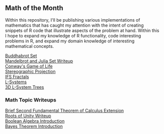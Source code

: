 ## Math of the Month
Within this repository, I'll be publishing various implementations of mathematics that has caught my attention with the intent of creating snippets of R code that illustrate aspects of the problem at hand. Within this I hope to expand my knowledge of R functionality, code interesting problems in R, and expand my domain knowledge of interesting mathematical concepts. 

<a href="Buddhabrot%20Set%20Writeup.html">Buddhabrot Set</a>
<br>
<a href="Mandelbrot_Julia_Writeup.html">Mandelbrot and Julia Set Writeup</a>
<br>
<a href="Conway's%20game%20of%20life.html">Conway's Game of Life</a>
<br>
<a href="Stereographic%20projection.html">Stereographic Projection</a>
<br>
<a href="IFS_Fractals.html">IFS Fractals</a>
<br>
<a href = "L-systems.html">L-Systems</a>
<br>
<a href = "3d_lsystem_trees.html">3D L-System Trees</a>
<br>
### Math Topic Writeups
<a href="Brief%20SFTC%20extension.html">Brief Second Fundamental Theorem of Calculus Extension</a>
<br>
<a href = "Roots_of_unity_writeup.html">Roots of Unity Writeup</a>
<br> 
<a href = "Boolean%20Algebra.html">Boolean Algebra Introduction</a>
<br>
<a href = "Bayes_Theorem.html">Bayes Theorem Introduction</a>
<br>
